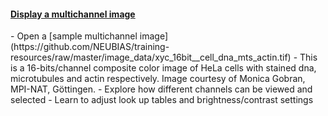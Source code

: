 <h4 id="display"><a href="#display">Display a multichannel image</a></h4>
  - Open a [sample multichannel image](https://github.com/NEUBIAS/training-resources/raw/master/image_data/xyc_16bit__cell_dna_mts_actin.tif)
    - This is a 16-bits/channel composite color image of HeLa cells with stained dna,  microtubules and actin respectively. Image courtesy of Monica Gobran, MPI-NAT, Göttingen.
  - Explore how different channels can be viewed and selected
  - Learn to adjust look up tables and brightness/contrast settings

